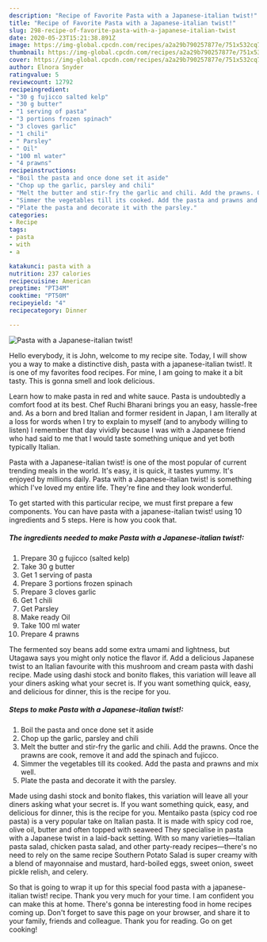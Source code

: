 ```yaml
---
description: "Recipe of Favorite Pasta with a Japanese-italian twist!"
title: "Recipe of Favorite Pasta with a Japanese-italian twist!"
slug: 298-recipe-of-favorite-pasta-with-a-japanese-italian-twist
date: 2020-05-23T15:21:38.891Z
image: https://img-global.cpcdn.com/recipes/a2a29b790257877e/751x532cq70/pasta-with-a-japanese-italian-twist-recipe-main-photo.jpg
thumbnail: https://img-global.cpcdn.com/recipes/a2a29b790257877e/751x532cq70/pasta-with-a-japanese-italian-twist-recipe-main-photo.jpg
cover: https://img-global.cpcdn.com/recipes/a2a29b790257877e/751x532cq70/pasta-with-a-japanese-italian-twist-recipe-main-photo.jpg
author: Elnora Snyder
ratingvalue: 5
reviewcount: 12792
recipeingredient:
- "30 g fujicco salted kelp"
- "30 g butter"
- "1 serving of pasta"
- "3 portions frozen spinach"
- "3 cloves garlic"
- "1 chili"
- " Parsley"
- " Oil"
- "100 ml water"
- "4 prawns"
recipeinstructions:
- "Boil the pasta and once done set it aside"
- "Chop up the garlic, parsley and chili"
- "Melt the butter and stir-fry the garlic and chili. Add the prawns. Once the prawns are cook, remove it and add the spinach and fujicco."
- "Simmer the vegetables till its cooked. Add the pasta and prawns and mix well."
- "Plate the pasta and decorate it with the parsley."
categories:
- Recipe
tags:
- pasta
- with
- a

katakunci: pasta with a 
nutrition: 237 calories
recipecuisine: American
preptime: "PT34M"
cooktime: "PT50M"
recipeyield: "4"
recipecategory: Dinner

---
```



![Pasta with a Japanese-italian twist!](https://img-global.cpcdn.com/recipes/a2a29b790257877e/751x532cq70/pasta-with-a-japanese-italian-twist-recipe-main-photo.jpg)

Hello everybody, it is John, welcome to my recipe site. Today, I will show you a way to make a distinctive dish, pasta with a japanese-italian twist!. It is one of my favorites food recipes. For mine, I am going to make it a bit tasty. This is gonna smell and look delicious.

Learn how to make pasta in red and white sauce. Pasta is undoubtedly a comfort food at its best. Chef Ruchi Bharani brings you an easy, hassle-free and. As a born and bred Italian and former resident in Japan, I am literally at a loss for words when I try to explain to myself (and to anybody willing to listen) I remember that day vividly because I was with a Japanese friend who had said to me that I would taste something unique and yet both typically Italian.

Pasta with a Japanese-italian twist! is one of the most popular of current trending meals in the world. It's easy, it is quick, it tastes yummy. It's enjoyed by millions daily. Pasta with a Japanese-italian twist! is something which I've loved my entire life. They're fine and they look wonderful.


To get started with this particular recipe, we must first prepare a few components. You can have pasta with a japanese-italian twist! using 10 ingredients and 5 steps. Here is how you cook that.

<!--inarticleads1-->

##### The ingredients needed to make Pasta with a Japanese-italian twist!:

1. Prepare 30 g fujicco (salted kelp)
1. Take 30 g butter
1. Get 1 serving of pasta
1. Prepare 3 portions frozen spinach
1. Prepare 3 cloves garlic
1. Get 1 chili
1. Get  Parsley
1. Make ready  Oil
1. Take 100 ml water
1. Prepare 4 prawns


The fermented soy beans add some extra umami and lightness, but Utagawa says you might only notice the flavor if. Add a delicious Japanese twist to an Italian favourite with this mushroom and cream pasta with dashi recipe. Made using dashi stock and bonito flakes, this variation will leave all your diners asking what your secret is. If you want something quick, easy, and delicious for dinner, this is the recipe for you. 

<!--inarticleads2-->

##### Steps to make Pasta with a Japanese-italian twist!:

1. Boil the pasta and once done set it aside
1. Chop up the garlic, parsley and chili
1. Melt the butter and stir-fry the garlic and chili. Add the prawns. Once the prawns are cook, remove it and add the spinach and fujicco.
1. Simmer the vegetables till its cooked. Add the pasta and prawns and mix well.
1. Plate the pasta and decorate it with the parsley.


Made using dashi stock and bonito flakes, this variation will leave all your diners asking what your secret is. If you want something quick, easy, and delicious for dinner, this is the recipe for you. Mentaiko pasta (spicy cod roe pasta) is a very popular take on Italian pasta. It is made with spicy cod roe, olive oil, butter and often topped with seaweed They specialise in pasta with a Japanese twist in a laid-back setting. With so many varieties—Italian pasta salad, chicken pasta salad, and other party-ready recipes—there&#39;s no need to rely on the same recipe Southern Potato Salad is super creamy with a blend of mayonnaise and mustard, hard-boiled eggs, sweet onion, sweet pickle relish, and celery. 

So that is going to wrap it up for this special food pasta with a japanese-italian twist! recipe. Thank you very much for your time. I am confident you can make this at home. There's gonna be interesting food in home recipes coming up. Don't forget to save this page on your browser, and share it to your family, friends and colleague. Thank you for reading. Go on get cooking!
